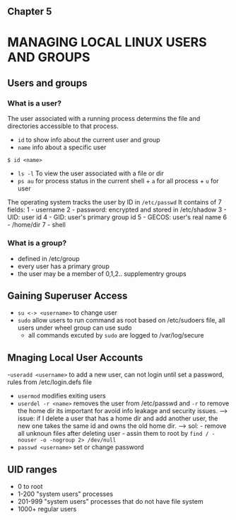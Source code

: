 ## Chapter 5
# MANAGING LOCAL LINUX USERS AND GROUPS

## Users and groups
### What is a user?
The user associated with a running process determins the file and directories accessible to that process.
- `id` to show info about the current user and group
- `name` info about a specific user
```
$ id <name>
```
- `ls -l` To view the user associated with a file or dir
- `ps au` for process status in the current shell + `a` for all process + `u` for user

The operating system tracks the user by ID in `/etc/passwd`
It contains of 7 fields:
1 - username
2 - password: encrypted and stored in /etc/shadow
3 - UID: user id
4 - GID: user's primary group id
5 - GECOS: user's real name
6 - /home/dir
7 - shell

### What is a group?
- defined in /etc/group
- every user has a primary group
- the user may be a member of 0,1,2.. supplementry groups

## Gaining Superuser Access
- `su <-> <username>` to change user
-  `sudo` allow users to run command as root based on /etc/sudoers file, all users under wheel group can use sudo
    - all commands excuted by `sudo` are logged to /var/log/secure 
 
 ## Mnaging Local User Accounts
 -`useradd <username>` to add a new user, can not login until set a password, rules from /etc/login.defs file
 - `usermod` modifies exiting users
 - `userdel -r <name>` removes the user from /etc/passwd and `-r` to remove the home dir its important for avoid info leakage and security issues.
 --> issue: if I delete a user that has a home dir and add another user, the new one takes the same id and owns the old home dir.
 --> sol: - remove all unknoun files after deleting user
          - assin them to root by `find / -nouser -o -nogroup 2> /dev/null`     
- `passwd <username>` set or change password

## UID ranges
- 0 to root
- 1-200 "system users" processes
- 201-999 "system users" processes that do not have file system
- 1000+ regular users
 
